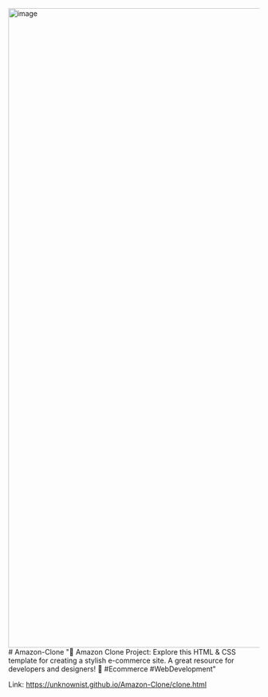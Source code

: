 <img width="1280" alt="image" src="https://github.com/user-attachments/assets/2781ce60-8746-4541-8876-51efade1ffec">
# Amazon-Clone
"🛒 Amazon Clone Project: Explore this HTML &amp; CSS template for creating a stylish e-commerce site. A great resource for developers and designers! 🚀 #Ecommerce #WebDevelopment"


Link:<href> https://unknownist.github.io/Amazon-Clone/clone.html</href>
